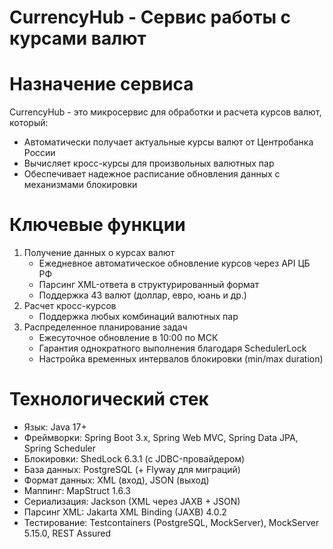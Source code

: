 # CurrencyHub - Сервис работы с курсами валют

# Назначение сервиса

CurrencyHub - это микросервис для обработки и расчета курсов валют, который:

- Автоматически получает актуальные курсы валют от Центробанка России
- Вычисляет кросс-курсы для произвольных валютных пар
- Обеспечивает надежное расписание обновления данных с механизмами блокировки

# Ключевые функции

1. Получение данных о курсах валют
    - Ежедневное автоматическое обновление курсов через API ЦБ РФ
    - Парсинг XML-ответа в структурированный формат
    - Поддержка 43 валют (доллар, евро, юань и др.)
2. Расчет кросс-курсов
    - Поддержка любых комбинаций валютных пар
3. Распределенное планирование задач
    - Ежесуточное обновление в 10:00 по МСК
    - Гарантия однократного выполнения благодаря SchedulerLock
    - Настройка временных интервалов блокировки (min/max duration)

# Технологический стек
   - Язык: Java 17+
   - Фреймворки: Spring Boot 3.x, Spring Web MVC, Spring Data JPA, Spring Scheduler
   - Блокировки: ShedLock 6.3.1 (с JDBC-провайдером)
   - База данных: PostgreSQL (+ Flyway для миграций)
   - Формат данных: XML (вход), JSON (выход)
   - Маппинг: MapStruct 1.6.3
   - Сериализация: Jackson (XML через JAXB + JSON)
   - Парсинг XML: Jakarta XML Binding (JAXB) 4.0.2
   - Тестирование: Testcontainers (PostgreSQL, MockServer), MockServer 5.15.0, REST Assured
